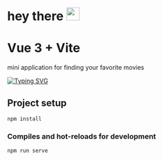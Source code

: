 <h1>
  hey there
  <img src="https://media.giphy.com/media/hvRJCLFzcasrR4ia7z/giphy.gif" width="30px"/>
</h1>

# Vue 3 + Vite
mini application for finding your favorite movies

[![Typing SVG](https://readme-typing-svg.herokuapp.com?color=%2336BCF7&lines=The+project+uses+Vue+3+Vite+pinia+/+/+/+/)](https://git.io/typing-svg)
## Project setup
```
npm install
```

### Compiles and hot-reloads for development
```
npm run serve
```
